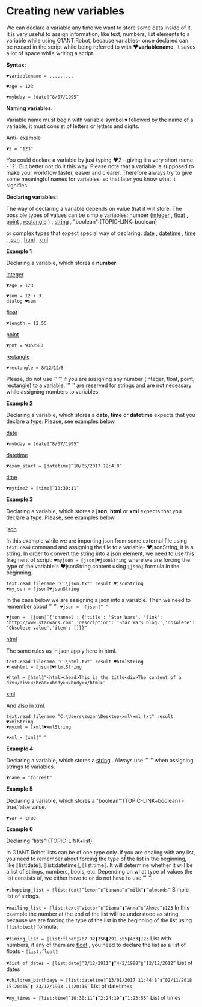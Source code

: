 # Creating new variables

We can declare a variable any time we want to store some data inside of it. It is very useful to assign information, like text, numbers, list elements to a variable while using G1ANT.Robot, because variables- once declared can be reused in the script while being referred to with **♥variablename**. It saves a lot of space while writing a script.

**Syntax:**

`♥variablename = .........`

`♥age = 123`

`♥mybday = ⟦date⟧‴8/07/1995‴`

**Naming variables:**

Variable name must begin with variable symbol `♥` followed by the name of a variable, it must consist of letters or letters and digits.

Anti- example

`♥2 = ‴123‴`

You could declare a variable by just typing ♥2 - giving it a very short name - '2'. But better not do it this way. Please note that a variable is supposed to make your workflow faster, easier and clearer. Therefore always try to give some meaningful names for variables, so that later you know what it signifies.

**Declaring variables:**

The way of declaring a variable depends on value that it will store.
The possible types of values can be simple variables:
number ([integer](https://github.com/G1ANT-Robot/G1ANT.Manual/blob/master/G1ANT-Language/Structures/integer.md)  , [float](https://github.com/G1ANT-Robot/G1ANT.Manual/blob/master/G1ANT-Language/Structures/float.md) , [point](https://github.com/G1ANT-Robot/G1ANT.Manual/blob/master/G1ANT-Language/Structures/point.md) , [rectangle](https://github.com/G1ANT-Robot/G1ANT.Manual/blob/master/G1ANT-Language/Structures/rectangle.md) ) ,
[string](https://github.com/G1ANT-Robot/G1ANT.Manual/blob/master/G1ANT-Language/Structures/string.md) ,
"boolean":{TOPIC-LINK+boolean}

or complex types that expect special way of declaring:
[date](https://github.com/G1ANT-Robot/G1ANT.Manual/blob/master/G1ANT-Language/Structures/date.md) ,
[datetime](https://github.com/G1ANT-Robot/G1ANT.Manual/blob/master/G1ANT-Language/Structures/datetime.md) ,
[time](https://github.com/G1ANT-Robot/G1ANT.Manual/blob/master/G1ANT-Language/Structures/time.md) ,
[json](https://github.com/G1ANT-Robot/G1ANT.Manual/blob/master/G1ANT-Language/Structures/json.md) ,
[html](https://github.com/G1ANT-Robot/G1ANT.Manual/blob/master/G1ANT-Language/Structures/html.md) ,
[xml](https://github.com/G1ANT-Robot/G1ANT.Manual/blob/master/G1ANT-Language/Structures/xml.md)

**Example 1**

Declaring a variable, which stores a **number**.

[integer](https://github.com/G1ANT-Robot/G1ANT.Manual/blob/master/G1ANT-Language/Structures/integer.md) 

```G1ANT
♥age = 123
```

```G1ANT
♥sum = 12 + 3
dialog ♥sum
```

[float](https://github.com/G1ANT-Robot/G1ANT.Manual/blob/master/G1ANT-Language/Structures/float.md) 

```G1ANT
♥length = 12.55
```

[point](https://github.com/G1ANT-Robot/G1ANT.Manual/blob/master/G1ANT-Language/Structures/point.md)

```G1ANT
♥pnt = 935⫽580
```

[rectangle](https://github.com/G1ANT-Robot/G1ANT.Manual/blob/master/G1ANT-Language/Structures/rectangle.md)

```G1ANT
♥rectangle = 8⫽12⫽12⫽8
```

Please, do not use ‴ ‴ if you are assigning any number (integer, float, point, rectangle)  to a variable.
‴ ‴ are reserved for strings and are not necessary while assigning numbers to variables.

**Example 2**

Declaring a variable, which stores a **date**, **time** or **datetime** expects that you declare a type. Please, see examples below.

[date](https://github.com/G1ANT-Robot/G1ANT.Manual/blob/master/G1ANT-Language/Structures/date.md)

```G1ANT
♥mybday = ⟦date⟧‴8/07/1995‴
```

[datetime](https://github.com/G1ANT-Robot/G1ANT.Manual/blob/master/G1ANT-Language/Structures/datetime.md)

```G1ANT
♥exam_start = ⟦datetime⟧‴10/05/2017 12:4:8‴
```

[time](https://github.com/G1ANT-Robot/G1ANT.Manual/blob/master/G1ANT-Language/Structures/time.md)

```G1ANT
♥mytime2 = ⟦time⟧‴10:30:11‴
```

**Example 3**

Declaring a variable, which stores a **json**, **html** or **xml** expects that you declare a type. Please, see examples below.

[json](https://github.com/G1ANT-Robot/G1ANT.Manual/blob/master/G1ANT-Language/Structures/json.md)

In this example while we are importing json from some external file using `text.read` command and assigning the file to a variable- ♥jsonString, it is a string. In order to convert the string into a json element, we need to use this fragment of script: `♥myjson = ⟦json⟧♥jsonString` where we are forcing the type of the variable's ♥jsonString content using `⟦json⟧` formula in the beginning.

```G1ANT
text.read filename ‴C:\json.txt‴ result ♥jsonString
♥myjson = ⟦json⟧♥jsonString
```

In the case below we are assigning a json into a variable. Then  we need to remember about ‴ ‴:
`♥json =  ⟦json⟧‴ ‴` 

```G1ANT
♥json =  ⟦json⟧‴{'channel': {'title': 'Star Wars', 'link': 'http://www.starwars.com','description': 'Star Wars blog.','obsolete': 'Obsolete value','item': []}}‴
```

[html](https://github.com/G1ANT-Robot/G1ANT.Manual/blob/master/G1ANT-Language/Structures/html.md)

The same rules as in json apply here in html.

```G1ANT
text.read filename ‴C:\html.txt‴ result ♥htmlString
♥newhtml = ⟦json⟧♥htmlString
```

```G1ANT
♥html = ⟦html⟧‴<html><head>This is the title<div>The content of a div</div></head><body></body></html>‴
```

[xml](https://github.com/G1ANT-Robot/G1ANT.Manual/blob/master/G1ANT-Language/Structures/xml.md)

And also in xml.

```G1ANT
text.read filename ‴C:\Users\zuzan\Desktop\xml\xml.txt‴ result ♥xmlString
♥myxml = ⟦xml⟧♥xmlString
```

```G1ANT
♥xml = ⟦xml⟧‴ ‴
```

**Example 4**

Declaring a variable, which stores a [string](https://github.com/G1ANT-Robot/G1ANT.Manual/blob/master/G1ANT-Language/Structures/string.md) . Always use ‴ ‴ when assigning strings to variables.

```G1ANT
♥name = ‴forrest‴
```

**Example 5**

Declaring a variable, which stores a "boolean":{TOPIC-LINK+boolean} - true/false value.

```G1ANT
♥var = true
```

**Example 6**

Declaring "lists":{TOPIC-LINK+list}

In G1ANT.Robot lists can be of one type only.  If you are dealing with any list, you need to remember about forcing the type of the list in the beginning, like ⟦list:date⟧, ⟦list:datetime⟧, ⟦list:time⟧. It will determine whether it will be a list of strings, numbers, bools, etc. Depending on what type of values the list consists of, we either have to or do not have to use ‴ ‴.

`♥shopping_list = ⟦list:text⟧‴lemon‴❚‴banana‴❚‴milk‴❚‴almonds‴` Simple list of strings.

`♥mailing_list = ⟦list:text⟧‴Victor‴❚‴Diana‴❚‴Anna‴❚‴Ahmed‴❚123` In this example the number at the end of the list will be understood as string, because we are forcing the type of the list in the beginning of the list using `⟦list:text⟧` formula.

`♥timing_list = ⟦list:float⟧767.32❚356❚291.555❚433❚123` List with numbers, if any of them are [float](https://github.com/G1ANT-Robot/G1ANT.Manual/blob/master/G1ANT-Language/Structures/float.md) , you need to declare the list as a list of floats - `⟦list:float⟧`

`♥list_of_dates = ⟦list:date⟧‴3/12/2911‴❚‴4/2/1988‴❚‴12/12/2012‴` List of dates

`♥children_birthdays = ⟦list:datetime⟧‴13/01/2017 11:44:8‴❚‴02/11/2018 15:20:15‴❚‴23/12/1993 11:20:15‴` List of datetimes

`♥my_times = ⟦list:time⟧‴10:30:11‴❚‴2:24:19‴❚‴1:23:55‴` List of times
